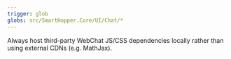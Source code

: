 ```yaml
---
trigger: glob
globs: src/SmartHopper.Core/UI/Chat/*
---
```


Always host third-party WebChat JS/CSS dependencies locally rather than using external CDNs (e.g. MathJax).